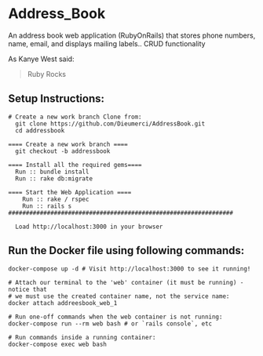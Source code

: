 # Address_Book
An address book web application (RubyOnRails) that stores phone numbers, name, email, and displays mailing labels.. CRUD functionality

As Kanye West said:

> Ruby Rocks

## Setup Instructions:

```
# Create a new work branch Clone from:
  git clone https://github.com/Dieumerci/AddressBook.git
  cd addressbook
  
==== Create a new work branch ====
  git checkout -b addressbook
  
==== Install all the required gems====
  Run :: bundle install         
  Run :: rake db:migrate

==== Start the Web Application ====
    Run :: rake / rspec            
    Run :: rails s    
################################################################  
  
  Load http://localhost:3000 in your browser
```

## Run the Docker file using following commands:
```
docker-compose up -d # Visit http://localhost:3000 to see it running!

# Attach our terminal to the 'web' container (it must be running) - notice that
# we must use the created container name, not the service name:
docker attach addreesbook_web_1 

# Run one-off commands when the web container is not running:
docker-compose run --rm web bash # or `rails console`, etc

# Run commands inside a running container:
docker-compose exec web bash


```
